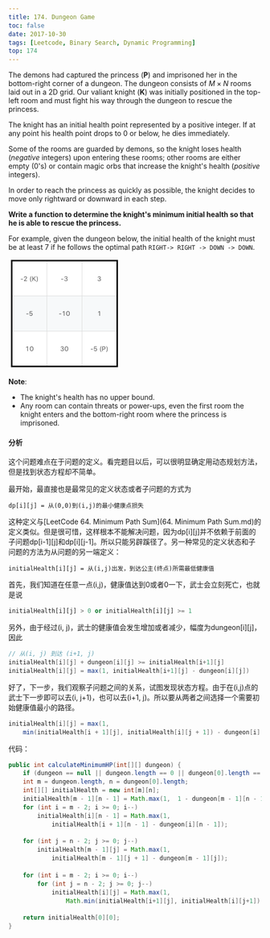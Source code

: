 ```yaml
---
title: 174. Dungeon Game
toc: false
date: 2017-10-30
tags: [Leetcode, Binary Search, Dynamic Programming]
top: 174
---
```



The demons had captured the princess (**P**) and imprisoned her in the bottom-right corner of a dungeon. The dungeon consists of $M \times N$ rooms laid out in a 2D grid. Our valiant knight (**K**) was initially positioned in the top-left room and must fight his way through the dungeon to rescue the princess.

The knight has an initial health point represented by a positive integer. If at any point his health point drops to 0 or below, he dies immediately.

Some of the rooms are guarded by demons, so the knight loses health (*negative* integers) upon entering these rooms; other rooms are either empty (0's) or contain magic orbs that increase the knight's health (*positive* integers).

In order to reach the princess as quickly as possible, the knight decides to move only rightward or downward in each step.

 

**Write a function to determine the knight's minimum initial health so that he is able to rescue the princess.**

For example, given the dungeon below, the initial health of the knight must be at least 7 if he follows the optimal path `RIGHT-> RIGHT -> DOWN -> DOWN`.

![dungeonGame](figures/dungeonGame.png)


**Note**:

* The knight's health has no upper bound.
* Any room can contain threats or power-ups, even the first room the knight enters and the bottom-right room where the princess is imprisoned.

#### 分析

这个问题难点在于问题的定义。看完题目以后，可以很明显确定用动态规划方法，但是找到状态方程却不简单。

最开始，最直接也是最常见的定义状态或者子问题的方式为

```
dp[i][j] = 从(0,0)到(i,j)的最小健康点损失
```

这种定义与[LeetCode 64. Minimum Path Sum](64. Minimum Path Sum.md)的定义类似。但是很可惜，这样根本不能解决问题，因为dp[i][j]并不依赖于前面的子问题dp[i-1][j]和dp[i][j-1]。所以只能另辟蹊径了。另一种常见的定义状态和子问题的方法为从问题的另一端定义：

```
initialHealth[i][j] = 从(i,j)出发，到达公主(终点)所需最低健康值
```

首先，我们知道在任意一点(i,j)，健康值达到0或者0一下，武士会立刻死亡，也就是说

```python
initialHealth[i][j] > 0 or initialHealth[i][j] >= 1
```

另外，由于经过(i, j)，武士的健康值会发生增加或者减少，幅度为dungeon[i][j]，因此

```Java
// 从(i, j) 到达 (i+1, j)
initialHealth[i][j] + dungeon[i][j] >= initialHealth[i+1][j]
initialHealth[i][j] = max(1, initialHealth[i+1][j] - dungeon[i][j])
```

好了，下一步，我们观察子问题之间的关系，试图发现状态方程。由于在(i,j)点的武士下一步即可以去(i, j+1)，也可以去(i+1, j)。所以要从两者之间选择一个需要初始健康值最小的路径。

```Java
initialHealth[i][j] = max(1, 
    min(initialHealth[i + 1][j], initialHealth[i][j + 1]) - dungeon[i][j]);
```


代码：

```java
public int calculateMinimumHP(int[][] dungeon) {
    if (dungeon == null || dungeon.length == 0 || dungeon[0].length == 0) return 0;
    int m = dungeon.length, n = dungeon[0].length;
    int[][] initialHealth = new int[m][n];
    initialHealth[m - 1][n - 1] = Math.max(1,  1 - dungeon[m - 1][n - 1]);
    for (int i = m - 2; i >= 0; i--)
        initialHealth[i][n - 1] = Math.max(1,  
            initialHealth[i + 1][n - 1] - dungeon[i][n - 1]);

    for (int j = n - 2; j >= 0; j--)
        initialHealth[m - 1][j] = Math.max(1,  
            initialHealth[m - 1][j + 1] - dungeon[m - 1][j]);

    for (int i = m - 2; i >= 0; i--)
        for (int j = n - 2; j >= 0; j--)
            initialHealth[i][j] = Math.max(1, 
                Math.min(initialHealth[i+1][j], initialHealth[i][j+1]) - dungeon[i][j]);
    
    return initialHealth[0][0];
}
```

 
